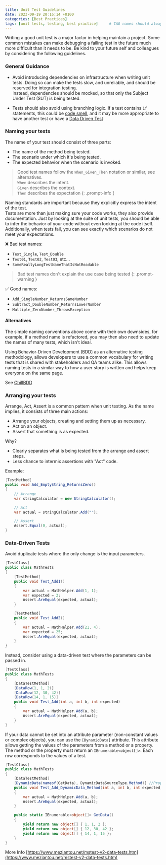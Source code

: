 ```yaml
---
title: Unit Test Guidelines
date: 2023-09-19 20:16:14 +0100
categories: [Best Practices]
tags: [unit tests, testing, best practice]     # TAG names should always be lowercase
---
```


Writing a good unit test is a major factor in helping maintain a project.  Some common mistakes can make debugging a failing test in the future much more difficult than it needs to be. Be kind to your future self and colleagues by considering the following guidelines.

### General Guidance
- Avoid introducing dependencies on infrastructure when writing unit tests. Doing so can make the tests slow, and unreliable, and should be reserved for integration testing.  
Instead, dependencies should be mocked, so that only the Subject Under Test (SUT) is being tested.

- Tests should also avoid using branching logic. If a test contains `if` statements, this could be [code smell](https://en.wikipedia.org/wiki/Code_smell), and it may be more appropriate to have another test or have a [Data Driven Test](#data-driven-tests)


### Naming your tests 

The name of your test should consist of three parts:
- The name of the method being tested.
- The scenario under which it's being tested.
- The expected behavior when the scenario is invoked.

> Good test names follow the `When_Given_Then` notation or similar, see alternatives.  
> `When` describes the intent.  
> `Given` describes the context.  
> `Then` describes the expectation
{: .prompt-info }

Naming standards are important because they explicitly express the intent of the test.  
Tests are more than just making sure your code works, they also provide documentation. Just by looking at the suite of unit tests, you should be able to infer the behavior of your code without even looking at the code itself. Additionally, when tests fail, you can see exactly which scenarios do not meet your expectations.

❌ Bad test names:
- `Test_Single`, `Test_Double`
- `Test01`, `Test02`, `Test03`, etc...
- `SomeReallyLongTestNameThatIsNotReadable`

> Bad test names don't explain the use case being tested
{: .prompt-warning }

✅ Good names:
- `Add_SingleNumber_ReturnsSameNumber`
- `Subtract_DoubleNumber_ReturnsLowerNumber`
- `Multiple_ZeroNumber_ThrowsException`

#### Alternatives

The simple naming conventions above come with their own downsides, for example, if a method name is refactored, you may then also need to update the names of many tests, which isn't ideal.  

Using Behavior-Driven Development (BDD) as an alternative testing methodology, allows developers to use a common vocabulary for writing tests that is shared with stakeholders and QA teams alike. This allows naming tests in a similar way to how a user story is written and helps keep everyone on the same page.

See [ChillBDD](https://chillbdd.com/documentation/#why-do-you-need-it)

### Arranging your tests
Arrange, Act, Assert is a common pattern when unit testing. As the name implies, it consists of three main actions:
- Arrange your objects, creating and setting them up as necessary.
- Act on an object.
- Assert that something is as expected.

Why?
- Clearly separates what is being tested from the arrange and assert steps.
- Less chance to intermix assertions with "Act" code.

Example:
```csharp
[TestMethod]
public void Add_EmptyString_ReturnsZero()
{
    // Arrange
    var stringCalculator = new StringCalculator();

    // Act
    var actual = stringCalculator.Add("");

    // Assert
    Assert.Equal(0, actual);
}
```

### Data-Driven Tests 

Avoid duplicate tests where the only change is the input parameters.  


```csharp
[TestClass]
public class MathTests
{
    [TestMethod]
    public void Test_Add1()
    {
        var actual = MathHelper.Add(1, 1);
        var expected = 2;
        Assert.AreEqual(expected, actual);
    }

    [TestMethod]
    public void Test_Add2()
    {
        var actual = MathHelper.Add(21, 4);
        var expected = 25;
        Assert.AreEqual(expected, actual);
    }
}
```

Instead, consider using a data-driven test where the parameters can be passed in.

```csharp
[TestClass]
public class MathTests
{
    [DataTestMethod]
    [DataRow(1, 1, 2)]
    [DataRow(12, 30, 42)]
    [DataRow(14, 1, 15)]
    public void Test_Add(int a, int b, int expected)
    {
        var actual = MathHelper.Add(a, b);
        Assert.AreEqual(expected, actual);
    }
}
```

If your data cannot be set into an attribute parameter (non-constant values or complex objects), you can use the `[DynamicData]` attribute. 
This attribute allows getting the values of the parameters from a method or a property. 
The method or the property must return an `IEnumerable<object[]>`.
Each row corresponds to the values of a test.

```csharp
[TestClass]
public class MathTests
{
    [DataTestMethod]
    [DynamicData(nameof(GetData), DynamicDataSourceType.Method)] //Properties also supported
    public void Test_Add_DynamicData_Method(int a, int b, int expected)
    {
        var actual = MathHelper.Add(a, b);
        Assert.AreEqual(expected, actual);
    }

    public static IEnumerable<object[]> GetData()
    {
        yield return new object[] { 1, 1, 2 };
        yield return new object[] { 12, 30, 42 };
        yield return new object[] { 14, 1, 15 };
    }
}

```

More Info [https://www.meziantou.net/mstest-v2-data-tests.htm](https://www.meziantou.net/mstest-v2-data-tests.htm)
